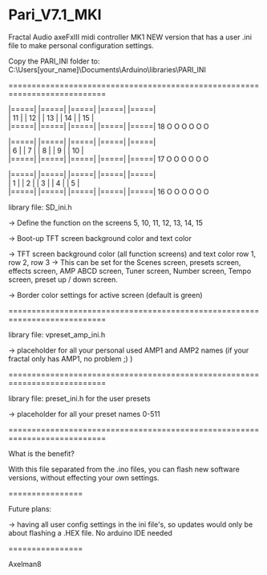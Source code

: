 # Pari_V7.1_MKI
 Fractal Audio axeFxIII midi controller MK1
NEW version that has a user .ini file to make personal configuration settings.

Copy the PARI_INI folder to:
C:\Users[your_name]\Documents\Arduino\libraries\PARI_INI

===========================================================================


|=====|   |=====|   |=====|   |=====|   |=====|  
| 11  |   | 12  |   | 13  |   | 14  |   | 15  |  
|=====|   |=====|   |=====|   |=====|   |=====|   18
   O         O         O         O         O       O
                                              
|=====|   |=====|   |=====|   |=====|   |=====|  
|  6  |   |  7  |   |  8  |   |  9  |   | 10  |  
|=====|   |=====|   |=====|   |=====|   |=====|   17
   O         O         O         O         O       O
                                              
|=====|   |=====|   |=====|   |=====|   |=====|  
|  1  |   |  2  |   |  3  |   |  4  |   |  5  |   
|=====|   |=====|   |=====|   |=====|   |=====|   16
   O         O         O         O         O       O


library file: SD_ini.h

-> Define the function on the screens 5, 10, 11, 12, 13, 14, 15

-> Boot-up TFT screen background color and text color

-> TFT screen background color (all function screens) and text color row 1, row 2, row 3 -> This can be set for the Scenes screen, presets screen, effects screen, AMP ABCD screen, Tuner screen, Number screen, Tempo screen, preset up / down screen.

-> Border color settings for active screen (default is green)

===========================================================================

library file: vpreset_amp_ini.h

-> placeholder for all your personal used AMP1 and AMP2 names   (if your fractal only has AMP1,  no problem ;) )

===========================================================================

library file: preset_ini.h for the user presets

-> placeholder for all your preset names 0-511

===========================================================================

What is the benefit?

With this file separated from the .ino files, you can flash new software versions, without effecting your own settings.

================

Future plans:

-> having all user config settings in the ini file's, so updates would only be about flashing a .HEX file. No arduino IDE needed

================

Axelman8
